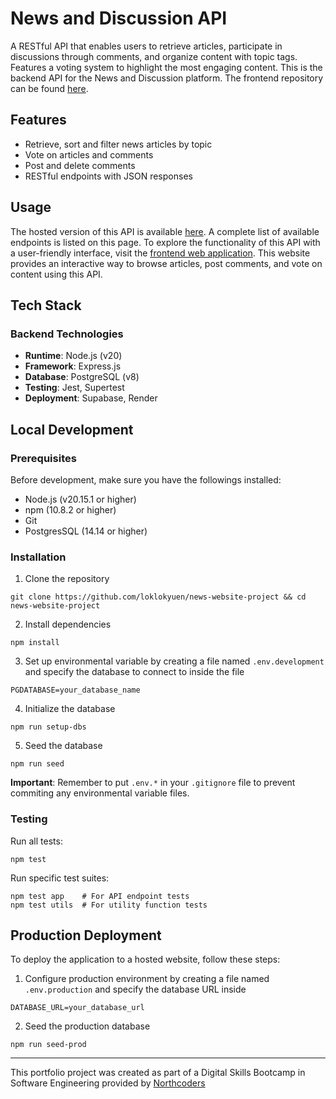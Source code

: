 # News and Discussion API 

A RESTful API that enables users to retrieve articles, participate in discussions through comments, and organize content with topic tags. Features a voting system to highlight the most engaging content. This is the backend API for the News and Discussion platform. The frontend repository can be found [here](https://github.com/loklokyuen/nc-news).

## Features
- Retrieve, sort and filter news articles by topic
- Vote on articles and comments
- Post and delete comments
- RESTful endpoints with JSON responses

## Usage

The hosted version of this API is available [here](https://news-and-discussion-platform.onrender.com/api). A complete list of available endpoints is listed on this page. To explore the functionality of this API with a user-friendly interface, visit the [frontend web application](https://news-and-discussion.netlify.app/articles). This website provides an interactive way to browse articles, post comments, and vote on content using this API.

## Tech Stack
### Backend Technologies
- **Runtime**: Node.js (v20)
- **Framework**: Express.js
- **Database**: PostgreSQL (v8)
- **Testing**: Jest, Supertest
- **Deployment**: Supabase, Render

## Local Development
### Prerequisites
Before development, make sure you have the followings installed:
- Node.js (v20.15.1 or higher)
- npm (10.8.2 or higher)
- Git
- PostgresSQL (14.14 or higher)

### Installation

1. Clone the repository

```
git clone https://github.com/loklokyuen/news-website-project && cd news-website-project
```
2. Install dependencies
```
npm install
```
3. Set up environmental variable by creating a file named `.env.development` and specify the database to connect to inside the file
```
PGDATABASE=your_database_name
```
4. Initialize the database
```
npm run setup-dbs
```
5. Seed the database
```
npm run seed
```
**Important**: Remember to put `.env.*` in your `.gitignore` file to prevent commiting any environmental variable files.
### Testing
Run all tests:
```
npm test
```
Run specific test suites:
```
npm test app    # For API endpoint tests
npm test utils  # For utility function tests
```


## Production Deployment

To deploy the application to a hosted website, follow these steps:
1. Configure production environment by creating a file named `.env.production` and specify the database URL inside
```
DATABASE_URL=your_database_url
```
2. Seed the production database
```
npm run seed-prod
```


--- 

This portfolio project was created as part of a Digital Skills Bootcamp in Software Engineering provided by [Northcoders](https://northcoders.com/)
